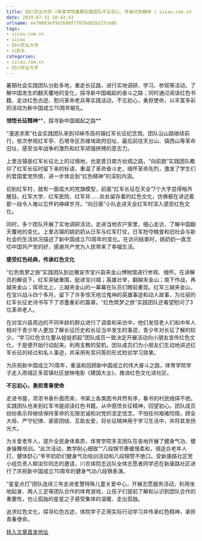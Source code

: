 ```yaml
---
title: 四川农业大学->体育学院暑期实践团队不忘初心，传承红色精神 | sicau.com.cn
date: 2019-07-31 18:43:43
urlname: ee78603ef9d2600fff870dd2b237cb86
tags: 
- sicau.com.cn
- sicau
- 四川农业大学
- 川农大
categories:
- sicau.com.cn
- 四川农业大学
---
```



暑期社会实践团队分赴多地，重走长征路，进行实地调研、学习、参观等活动，了解中国发生的翻天覆地的变化，探寻新中国崛起的奋斗之路；同时通过阅读红色书籍、走访红色古迹、慰问革命老兵等实践活动，不忘初心，勇担使命，以丰富多彩的活动为新中国成立70周年献礼。

**领悟长征精神****，探寻新中国崛起之路**

“漫道求索”社会实践团队来到邛崃市高何镇红军长征纪念馆。团队沿山路继续前行，依次参观红军亭、石塔寺区苏维埃政府旧址，最后前往天台山、镇西山等革命旧址，感受当年战争的激烈和红军顽强拼搏的意志力。

上里古镇是红军长征北上的过境地，也是昔日南方丝绸之路，“向前跑”实践团队瞻仰了红军长征时留下来的标语，重温了革命奋斗史，缅怀革命先烈，激发了学生们的爱国爱党热情，进一步体会到“红色精神”的深刻内涵。

初到红军村，就有一面偌大的党旗模型，前面“红军长征在天全”7个大字显得格外醒目。红军大学、红军医院、红军井……处处留存着的红色文化，仿佛都在讲述着那一段令人难以忘怀的峥嵘岁月。“向日葵”小队走进天全红军村深入感受红色文化。

同时，多个团队开展了实地调研活动，走进当地农户家里，细心走访，了解中国翻天覆地的变化。上里古镇的姚奶奶从日军与红军打仗，日军抢夺粮食和旧社会与新社会的生活状况描述了新中国成立70周年的变化。在访问结束时，姚奶奶一直念叨中国共产党的好，感谢共产党为人民带来了幸福生活。

**感受红色经典，传承红色文化**

“红色筑梦之旅”实践团队到达雅安市宝兴县夹金山博物馆进行参观、缅怀。在讲解员的解说下，红军突破重围，挺进宝兴城；英雄壮举，翻越夹金山；南下作战，再越夹金山；挥师北上，三越夹金山的一幕幕在队员们眼前重现。红军三越夹金山，在宝兴战斗四个多月，留下了许多惊天地泣鬼神的英雄事迹和动人故事，为壮丽的红军长征史诗书写下了浓墨重彩的篇章。“红色筑梦之旅”实践团队还看望慰问了3位革命老人。

在对宝兴县周边的不同年龄的群众进行了调查和采访中，他们发现老人们和中年人相对于青少年人更加了解长征历史和长征当中发生的事迹，青少年对长征了解的较少。“学习红色文化要从娃娃抓起”团队成员一致决定开展活动向小朋友宣传红色文化，于是便开始行动起来。利用支教的契机，团队成员们为小朋友们生动地讲述红军长征的经过和名人事迹，并采用有奖问答的形式检验学习效果。

为庆祝新中国成立70周年，重温和回顾新中国成立的伟大奋斗之路，体育学院学子走入雨城区多营镇社区放映电影《建国大业》，推进红色文化进社区。

**不忘初心，勇担青春使命**

走进书屋，浓浓书香扑面而来，书架上各类图书井然有序，看书的村民络绎不绝。实践团队也来到红军书屋阅读红色书籍，从中感悟长征精神，回望初心。团队成员纷纷表示将继续保持革命的无限忠诚和对党的坚定信念，不怕任何艰难险阻，顾全大局、严守纪律、紧密团结、互助友爱，将长征精神用于学习生活中，并将其发扬光大。

为关爱老年人，提升全民身体素质，体育学院多支团队在各地开展了健身气功、健身操舞培训。“此次活动，教学耐心细致”“八段锦节奏缓慢柔和，很适合老年人打，健体舒心”爷爷奶奶们健身气功培训活动和八段锦赞不绝口。受新康路社区党小组负责人柳汝珍同志的邀请，川农体院志远队全体志愿者同学还在新康路社区进行了庆祝新中国成立70周年的健身气功八段锦表演。

“星星点灯”团队连续三年走进爱慧特殊儿童关爱中心，开展志愿服务活动，利用坐地起身、两人三足等团队合作的体育游戏，让孩子们提前了解和认识到团队合作的重要性，也让孤独的星星之子感受集体的温暖、走出孤独。

追求红色文化，探寻红色古迹，体院学子正用实际行动学习并传承红色精神，承担青春使命。





[转入文章首发地址](https://news.sicau.edu.cn/info/1078/52710.htm)